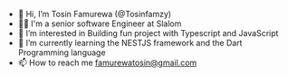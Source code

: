 - 👋 Hi, I’m Tosin Famurewa (@Tosinfamzy)
- 🙌🏾 I'm a senior software Engineer at Slalom
- 👀 I’m interested in Building fun project with Typescript and JavaScript
- 🌱 I’m currently learning the NESTJS framework and the Dart Programming language
- 📫 How to reach me famurewatosin@gmail.com

<!---
Tosinfamzy/Tosinfamzy is a ✨ special ✨ repository because its `README.md` (this file) appears on your GitHub profile.
You can click the Preview link to take a look at your changes.
--->
